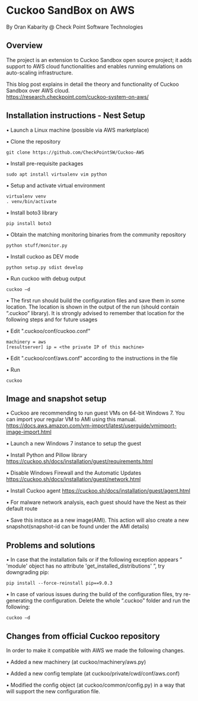 # Cuckoo SandBox on AWS
By Oran Kabarity @ Check Point Software Technologies

## Overview

The project is an extension to Cuckoo Sandbox open source project; it adds support to AWS cloud functionalities and enables running emulations on auto-scaling infrastructure.

This blog post explains in detail the theory and functionality of Cuckoo Sandbox over AWS cloud.  
https://research.checkpoint.com/cuckoo-system-on-aws/

## Installation instructions - Nest Setup


•	Launch a Linux machine (possible via AWS marketplace)

•	Clone the repository
```
git clone https://github.com/CheckPointSW/Cuckoo-AWS
```
•	Install pre-requisite packages
```
sudo apt install virtualenv vim python
```
•	Setup and activate virtual environment 
```
virtualenv venv
. venv/bin/activate
```

•	Install boto3 library
```
pip install boto3
```

•	Obtain the matching monitoring binaries from the community repository
```
python stuff/monitor.py
```

•	Install cuckoo as DEV mode
```
python setup.py sdist develop
```

•	Run cuckoo with debug output
```
cuckoo –d
```

•	The first run should build the configuration files and save them in some location. The location is shown in the output of the run (should contain “.cuckoo” library). It is strongly advised to remember that location for the following steps and for future usages

•	Edit ".cuckoo/conf/cuckoo.conf"
```
machinery = aws
[resultserver] ip = <the private IP of this machine>
```

•	Edit ".cuckoo/conf/aws.conf" according to the instructions in the file

•	Run 
```
cuckoo 
```
 

## Image and snapshot setup

•	Cuckoo are recommending to run guest VMs on 64-bit Windows 7. You can import your regular VM to AMI using this manual.
  https://docs.aws.amazon.com/vm-import/latest/userguide/vmimport-image-import.html

•	Launch a new Windows 7 instance to setup the guest 

•	Install Python and Pillow library
  https://cuckoo.sh/docs/installation/guest/requirements.html

•	Disable Windows Firewall and the Automatic Updates
  https://cuckoo.sh/docs/installation/guest/network.html
  
•	Install Cuckoo agent
  https://cuckoo.sh/docs/installation/guest/agent.html

•	For malware network analysis, each guest should have the Nest as their default route 

•	Save this instace as a new image(AMI). This action will also create a new snapshot(snapshot-id can be found under the AMI details)


## Problems and solutions
•	In case that the installation fails or if the following exception appears ” 'module' object has no attribute 'get_installed_distributions' ”, try downgrading pip:
```
pip install --force-reinstall pip==9.0.3
```

•	In case of various issues during the build of the configuration files, try re-generating the configuration. 
Delete the whole “.cuckoo” folder and run the following:
```
cuckoo –d 
```

## Changes from official Cuckoo repository

In order to make it compatible with AWS we made the following changes.

•	Added a new machinery (at cuckoo/machinery/aws.py)

•	Added a new config template (at cuckoo/private/cwd/conf/aws.conf)

•	Modified the config object (at cuckoo/common/config.py) in a way that will support the new configuration file.

